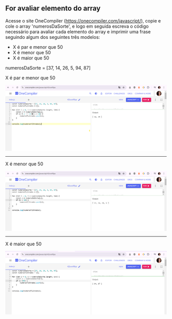 ## For avaliar elemento do array

Acesse o site OneCompiler (https://onecompiler.com/javascript/), copie e cole o array 'numerosDaSorte', e logo em seguida escreva o código necessário para avaliar cada elemento do array e imprimir uma frase seguindo algum dos seguintes três modelos:

- X é par e menor que 50
- X é menor que 50
- X é maior que 50


numerosDaSorte = [37, 14, 26, 5, 94, 87]  

X é par e menor que 50

![alt text](image.png)

********************************************************
 X é menor que 50

![alt text](image-1.png)

********************************************************
X é maior que 50

![alt text](image-2.png)


